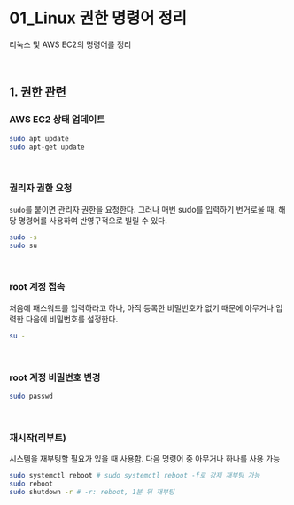 # 01_Linux 권한 명령어 정리

리눅스 및 AWS EC2의 명령어를 정리

<br>

## 1. 권한 관련

### AWS EC2 상태 업데이트

```bash
sudo apt update
sudo apt-get update
```

<br>

### 권리자 권한 요청

`sudo`를 붙이면 관리자 권한을 요청한다. 그러나 매번 sudo를 입력하기 번거로울 때, 해당 명령어를 사용하여 반영구적으로 빌릴 수 있다.

```bash
sudo -s
sudo su
```

 <br>

### root 계정 접속

처음에 패스워드를 입력하라고 하나, 아직 등록한 비밀번호가 없기 때문에 아무거나 입력한 다음에 비밀번호를 설정한다.

```bash
su -
```

<br>

### root 계정 비밀번호 변경

```bash
sudo passwd
```

<br>

### 재시작(리부트)

시스템을 재부팅할 필요가 있을 때 사용함. 다음 명령어 중 아무거나 하나를 사용 가능

```bash
sudo systemctl reboot # sudo systemctl reboot -f로 강제 재부팅 가능
sudo reboot
sudo shutdown -r # -r: reboot, 1분 뒤 재부팅
```

<br>

